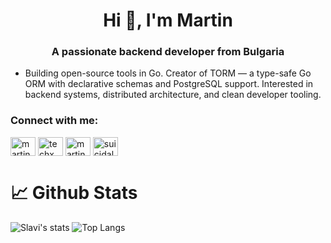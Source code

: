 <h1 align="center">Hi 👋, I'm Martin</h1>
<h3 align="center">A passionate backend developer from Bulgaria</h3>

- Building open-source tools in Go. Creator of TORM — a type-safe Go ORM with declarative schemas and PostgreSQL support. Interested in backend systems, distributed architecture, and clean developer tooling.

<h3 align="left">Connect with me:</h3>
<p align="left">
<a href="https://www.linkedin.com/in/martin-bozhilov-796a6b225/" target="blank"><img align="center" src="https://raw.githubusercontent.com/rahuldkjain/github-profile-readme-generator/master/src/images/icons/Social/linked-in-alt.svg" alt="martin bozhilov" height="30" width="40" /></a>
<a href="https://stackoverflow.com/users/8888733/techx" target="blank"><img align="center" src="https://raw.githubusercontent.com/rahuldkjain/github-profile-readme-generator/master/src/images/icons/Social/stack-overflow.svg" alt="techx" height="30" width="40" /></a>
<a href="https://www.facebook.com/MBozhilov/" target="blank"><img align="center" src="https://raw.githubusercontent.com/rahuldkjain/github-profile-readme-generator/master/src/images/icons/Social/facebook.svg" alt="martin borislav bozhilov" height="30" width="40" /></a>
<a href="https://instagram.com/suicidal_programmer" target="blank"><img align="center" src="https://raw.githubusercontent.com/rahuldkjain/github-profile-readme-generator/master/src/images/icons/Social/instagram.svg" alt="suicidal_programmer" height="30" width="40" /></a>
</p>

# 📈 Github Stats
<p>
  <img alt="Slavi's stats" src="https://github-readme-stats.vercel.app/api?username=techxtt&theme=catppuccin_mocha&show_icons=true&hide_title=true&hide_border=true" alt="techxtt" />
  <img alt="Top Langs" src="https://github-readme-stats.vercel.app/api/top-langs/?username=techxtt&include_all_commits=true&layout=compact&show_icons=true&theme=catppuccin_mocha&hide_border=true" alt="techxtt" />
</p>
